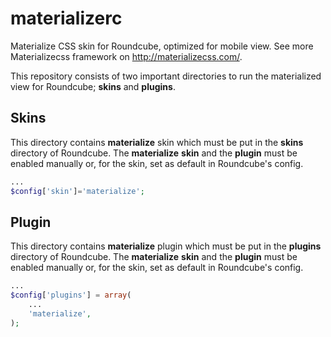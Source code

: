 # materializerc
Materialize CSS skin for Roundcube, optimized for mobile view. See more Materializecss framework on <http://materializecss.com/>.

This repository consists of two important directories to run the materialized view for Roundcube; **skins** and **plugins**.

## Skins
This directory contains **materialize** skin which must be put in the **skins** directory of Roundcube. The **materialize** **skin** and the **plugin** must be enabled manually or, for the skin, set as default in Roundcube's config.

```php
...
$config['skin']='materialize';
```

## Plugin
This directory contains **materialize** plugin which must be put in the **plugins** directory of Roundcube. The **materialize** **skin** and the **plugin** must be enabled manually or, for the skin, set as default in Roundcube's config.

```php
...
$config['plugins'] = array(
	...  
	'materialize',	
);
```
